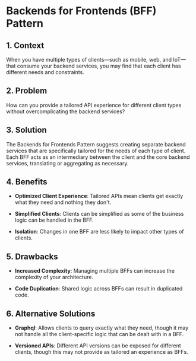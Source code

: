 # Backends for Frontends (BFF) Pattern


## 1. Context

When you have multiple types of clients—such as mobile, web, and IoT—that consume your backend services, you may find that each client has different needs and constraints.


## 2. Problem

How can you provide a tailored API experience for different client types without overcomplicating the backend services?


## 3. Solution

The Backends for Frontends Pattern suggests creating separate backend services that are specifically tailored for the needs of each type of client. Each BFF acts as an intermediary between the client and the core backend services, translating or aggregating as necessary.


## 4. Benefits

- **Optimized Client Experience**: Tailored APIs mean clients get exactly what they need and nothing they don't.

- **Simplified Clients**: Clients can be simplified as some of the business logic can be handled in the BFF.

- **Isolation**: Changes in one BFF are less likely to impact other types of clients.


## 5. Drawbacks

- **Increased Complexity**: Managing multiple BFFs can increase the complexity of your architecture.

- **Code Duplication**: Shared logic across BFFs can result in duplicated code.


## 6. Alternative Solutions

- **Graphql**: Allows clients to query exactly what they need, though it may not handle all the client-specific logic that can be dealt with in a BFF.

- **Versioned APIs**: Different API versions can be exposed for different clients, though this may not provide as tailored an experience as BFFs.
